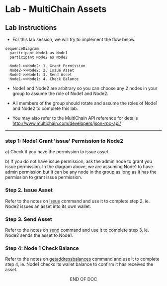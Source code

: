 # Lab - MultiChain Assets

## Lab Instructions

-   For this lab session, we will try to implement the flow below.

```mermaid
sequenceDiagram
  participant Node1 as Node1
  participant Node2 as Node2

  Node1->>Node2: 1. Grant Permission
  Node2->>Node2: 2. Issue Asset
  Node2->>Node1: 3. Send Asset
  Node1->>Node1: 4. Check Balance
```

-   Node1 and Node2 are arbitrary so you can choose any 2 nodes in your group to assume the role of Node1 and Node2.

-   All members of the group should rotate and assume the roles of Node1 and Node2 to complete this lab.

-   You may also refer to the MultiChain API reference for details http://www.multichain.com/developers/json-rpc-api/

---

### step 1: Node1 Grant 'issue' Permission to Node2

a) Check if you have the permission to issue asset.

b) If you do not have issue permission, ask the admin node to grant you issue permission. In the diagram above, we are assuming Node1 to have admin permission but it can be any node in the group as long as it has the permission to grant issue permission.

### Step 2. Issue Asset

Refer to the notes on [issue](./multichain-assets.md#a-issue-command) command and use it to complete step 2, ie. Node2 issues an asset into its own wallet.

### Step 3. Send Asset

Refer to the notes on [send](./multichain-assets.md#b-send-command) command and use it to complete step 3, ie. Node2 sends the asset to Node1.

### Step 4: Node 1 Check Balance

Refer to the notes on [getaddressbalances](./multichain-assets.md#c-getaddressbalances-command) command and use it to complete step 4, ie. Node1 checks its wallet balance to confirm it has received the asset.

<center>END OF DOC</center>
